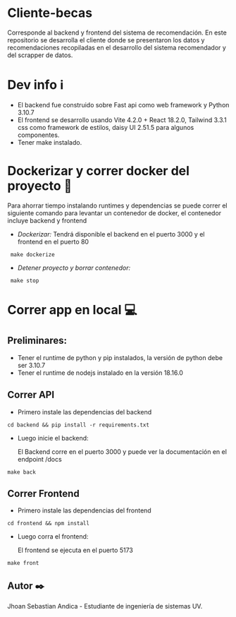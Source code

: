 # Cliente-becas

Corresponde al backend y frontend del sistema de recomendación. En este repositorio se desarrolla el cliente donde se presentaron los datos y recomendaciones recopiladas en el desarrollo del sistema recomendador y del scrapper de datos.

# Dev info :information_source:

- El backend fue construido sobre Fast api como web framework y Python 3.10.7
- El frontend se desarrollo usando Vite 4.2.0 + React 18.2.0, Tailwind 3.3.1 css como framework de estilos, daisy UI 2.51.5 para algunos componentes.
- Tener make instalado.

# Dockerizar  y correr docker del proyecto :whale2:

Para ahorrar tiempo instalando runtimes y dependencias se puede correr el siguiente comando para levantar un contenedor de docker, el contenedor incluye backend y frontend

- *Dockerizar:* Tendrá disponible el backend en el puerto 3000 y el frontend en el puerto 80 
```shell
 make dockerize
```

- *Detener proyecto y borrar contenedor:*

```shell
 make stop
```
# Correr app en local :computer:

## Preliminares:

* Tener el runtime de python y pip instalados, la versión de python debe ser 3.10.7
* Tener el runtime de nodejs instalado en la versión 18.16.0
## Correr API

- Primero instale las dependencias del backend

```shell
cd backend && pip install -r requirements.txt
```

- Luego inicie el backend:

    El Backend corre en el puerto 3000 y puede ver la documentación en el endpoint /docs

```shell
make back
```
## Correr Frontend

- Primero instale las dependencias del frontend
```shell
cd frontend && npm install
```
- Luego corra el frontend:

    El frontend se ejecuta en el puerto 5173

```shell
make front
```

## Autor :black_nib:
Jhoan Sebastian Andica - Estudiante de ingeniería de sistemas UV.